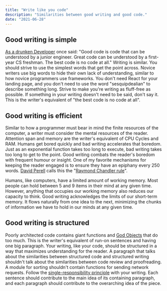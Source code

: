 ```yaml
---
title: "Write like you code"
description: "Similarities between good writing and good code."
date: "2021-06-28"
---
```


## Good writing is simple

[As a drunken Developer](https://www.reddit.com/r/ExperiencedDevs/comments/nmodyl/drunk_post_things_ive_learned_as_a_sr_engineer/) once said: "Good code is code that can be understood by a junior engineer. Great code can be understood by a first-year CS freshman. The best code is no code at all." Writing is similar. You should strive to use the simplest words that get the point across. Novice writers use big words to hide their own lack of understanding, similar to how novice programmers use frameworks. You don't need React for your landing page, and you don't need to use the word "sesquipdealian" to describe something long. Strive to make you're writing as fluff-free as possible. If something in your writing doesn't need to be said, don't say it. This is the writer's equivalent of "the best code is no code at all".

## Good writing is efficient

Similar to how a programmer must bear in mind the finite resources of the computer, a writer must consider the mental resources of the reader. Attention span and memory are the writer's equivalent of CPU Cycles and RAM. Humans get bored quickly and bad writing accelerates that boredom. Just as an exponential function takes too long to execute, bad writing takes too long to get to the point. Good writing combats the reader's boredom with frequent humour or insight. One of my favorite mechanisms for keeping the reader engaged is to ensure they have an epiphany every 250 words. [David Perell](https://perell.com/) calls this the "[Raymond Chandler rule](https://perell.com/note/the-raymond-chandler-rule/)".

Humans, like computers, have a limited amount of working memory. Most people can hold between 5 and 9 items in their mind at any given time. However, anything that occupies our working memory also reduces our capacity to think. Good writing acknowledges the limits of our short-term memory. It flows naturally from one idea to the next, minimizing the chunks of information we have to hold in our minds at any given time.

## Good writing is structured

Poorly architected code contains giant functions and [God Objects](https://en.wikipedia.org/wiki/God_object) that do too much. This is the writer's equivalent of run-on sentences and having one big paragraph. Your writing, like your code, should be structured in a way that maximizes understanding for the reader. A paragraph that talks about the similarities between structured code and structured writing shouldn't talk about the similarities between code review and proofreading. A module for sorting shouldn't contain functions for sending network requests. Follow the [single-responsibility principle](https://en.wikipedia.org/wiki/Single-responsibility_principle) with your writing. Each sentence should contribute to the main idea of its containing paragraph, and each paragraph should contribute to the overarching idea of the piece.
